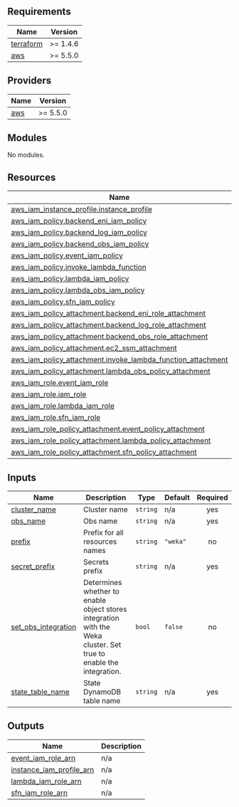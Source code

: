 <!-- BEGIN_TF_DOCS -->
## Requirements

| Name | Version |
|------|---------|
| <a name="requirement_terraform"></a> [terraform](#requirement\_terraform) | >= 1.4.6 |
| <a name="requirement_aws"></a> [aws](#requirement\_aws) | >= 5.5.0 |

## Providers

| Name | Version |
|------|---------|
| <a name="provider_aws"></a> [aws](#provider\_aws) | >= 5.5.0 |

## Modules

No modules.

## Resources

| Name | Type |
|------|------|
| [aws_iam_instance_profile.instance_profile](https://registry.terraform.io/providers/hashicorp/aws/latest/docs/resources/iam_instance_profile) | resource |
| [aws_iam_policy.backend_eni_iam_policy](https://registry.terraform.io/providers/hashicorp/aws/latest/docs/resources/iam_policy) | resource |
| [aws_iam_policy.backend_log_iam_policy](https://registry.terraform.io/providers/hashicorp/aws/latest/docs/resources/iam_policy) | resource |
| [aws_iam_policy.backend_obs_iam_policy](https://registry.terraform.io/providers/hashicorp/aws/latest/docs/resources/iam_policy) | resource |
| [aws_iam_policy.event_iam_policy](https://registry.terraform.io/providers/hashicorp/aws/latest/docs/resources/iam_policy) | resource |
| [aws_iam_policy.invoke_lambda_function](https://registry.terraform.io/providers/hashicorp/aws/latest/docs/resources/iam_policy) | resource |
| [aws_iam_policy.lambda_iam_policy](https://registry.terraform.io/providers/hashicorp/aws/latest/docs/resources/iam_policy) | resource |
| [aws_iam_policy.lambda_obs_iam_policy](https://registry.terraform.io/providers/hashicorp/aws/latest/docs/resources/iam_policy) | resource |
| [aws_iam_policy.sfn_iam_policy](https://registry.terraform.io/providers/hashicorp/aws/latest/docs/resources/iam_policy) | resource |
| [aws_iam_policy_attachment.backend_eni_role_attachment](https://registry.terraform.io/providers/hashicorp/aws/latest/docs/resources/iam_policy_attachment) | resource |
| [aws_iam_policy_attachment.backend_log_role_attachment](https://registry.terraform.io/providers/hashicorp/aws/latest/docs/resources/iam_policy_attachment) | resource |
| [aws_iam_policy_attachment.backend_obs_role_attachment](https://registry.terraform.io/providers/hashicorp/aws/latest/docs/resources/iam_policy_attachment) | resource |
| [aws_iam_policy_attachment.ec2_ssm_attachment](https://registry.terraform.io/providers/hashicorp/aws/latest/docs/resources/iam_policy_attachment) | resource |
| [aws_iam_policy_attachment.invoke_lambda_function_attachment](https://registry.terraform.io/providers/hashicorp/aws/latest/docs/resources/iam_policy_attachment) | resource |
| [aws_iam_policy_attachment.lambda_obs_policy_attachment](https://registry.terraform.io/providers/hashicorp/aws/latest/docs/resources/iam_policy_attachment) | resource |
| [aws_iam_role.event_iam_role](https://registry.terraform.io/providers/hashicorp/aws/latest/docs/resources/iam_role) | resource |
| [aws_iam_role.iam_role](https://registry.terraform.io/providers/hashicorp/aws/latest/docs/resources/iam_role) | resource |
| [aws_iam_role.lambda_iam_role](https://registry.terraform.io/providers/hashicorp/aws/latest/docs/resources/iam_role) | resource |
| [aws_iam_role.sfn_iam_role](https://registry.terraform.io/providers/hashicorp/aws/latest/docs/resources/iam_role) | resource |
| [aws_iam_role_policy_attachment.event_policy_attachment](https://registry.terraform.io/providers/hashicorp/aws/latest/docs/resources/iam_role_policy_attachment) | resource |
| [aws_iam_role_policy_attachment.lambda_policy_attachment](https://registry.terraform.io/providers/hashicorp/aws/latest/docs/resources/iam_role_policy_attachment) | resource |
| [aws_iam_role_policy_attachment.sfn_policy_attachment](https://registry.terraform.io/providers/hashicorp/aws/latest/docs/resources/iam_role_policy_attachment) | resource |

## Inputs

| Name | Description | Type | Default | Required |
|------|-------------|------|---------|:--------:|
| <a name="input_cluster_name"></a> [cluster\_name](#input\_cluster\_name) | Cluster name | `string` | n/a | yes |
| <a name="input_obs_name"></a> [obs\_name](#input\_obs\_name) | Obs name | `string` | n/a | yes |
| <a name="input_prefix"></a> [prefix](#input\_prefix) | Prefix for all resources names | `string` | `"weka"` | no |
| <a name="input_secret_prefix"></a> [secret\_prefix](#input\_secret\_prefix) | Secrets prefix | `string` | n/a | yes |
| <a name="input_set_obs_integration"></a> [set\_obs\_integration](#input\_set\_obs\_integration) | Determines whether to enable object stores integration with the Weka cluster. Set true to enable the integration. | `bool` | `false` | no |
| <a name="input_state_table_name"></a> [state\_table\_name](#input\_state\_table\_name) | State DynamoDB table name | `string` | n/a | yes |

## Outputs

| Name | Description |
|------|-------------|
| <a name="output_event_iam_role_arn"></a> [event\_iam\_role\_arn](#output\_event\_iam\_role\_arn) | n/a |
| <a name="output_instance_iam_profile_arn"></a> [instance\_iam\_profile\_arn](#output\_instance\_iam\_profile\_arn) | n/a |
| <a name="output_lambda_iam_role_arn"></a> [lambda\_iam\_role\_arn](#output\_lambda\_iam\_role\_arn) | n/a |
| <a name="output_sfn_iam_role_arn"></a> [sfn\_iam\_role\_arn](#output\_sfn\_iam\_role\_arn) | n/a |
<!-- END_TF_DOCS -->